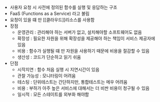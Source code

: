 - 사용자 요청 시 사전에 정의된 함수를 실행 및 응답하는 구조
- FaaS (Functions as a Service) 라고 불림
- 요청이 있을 떄 만 [[클라우드]]리소스를 사용함
- 장점
  - 운영관리 : 관리해야 하는 서버가 없고, 설치해야할 소프트웨어도 없음
  - 확장성 : 필요한 자원을 위해 확장성을 제공해야 하는 책임이 서비스 제공자에 있음
  - 비용 : 함수가 실행될 떄 만 자원을 사용하기 때문에 비용을 절감할 수 있음
  - 생산성 : 코드가 단순하고 읽기 쉬움
- 단점
  - 시작지연 : 함수 처음 실행 시 지연시간이 있음
  - 관찰 가능성 : 모니터링이 어려움
  - 테스팅 : 단위테스트는 간단하지만, 통합테스트는 메우 어려움
  - 비용 : 부하가 아주 높은 서비스에 대해서는 더 비싼 비용이 청구될 수 있음
  - 일시적 : 모든 스테이트를 외부화 해야함